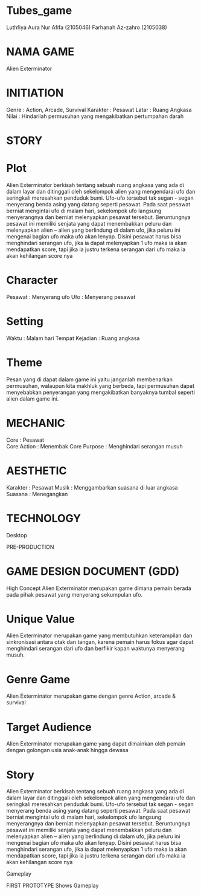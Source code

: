 # Tubes_game
Luthfiya Aura Nur Afifa (2105046)
Farhanah Az-zahro (2105038)

# NAMA GAME
Alien Exterminator

# INITIATION

Genre       : Action, Arcade, Survival
Karakter    : Pesawat
Latar       : Ruang Angkasa
Nilai       : Hindarilah permusuhan yang mengakibatkan pertumpahan darah

# STORY

# Plot
Alien Exterminator berkisah tentang sebuah ruang angkasa yang ada di dalam layar dan ditinggali oleh sekelompok alien yang mengendarai ufo dan seringkali meresahkan penduduk bumi. Ufo-ufo tersebut tak segan - segan menyerang benda asing yang datang seperti pesawat.
Pada saat pesawat berniat mengintai ufo di malam hari, sekelompok ufo langsung menyerangnya dan berniat melenyapkan pesawat tersebut. Beruntungnya pesawat ini memiliki senjata yang dapat menembakkan peluru dan melenyapkan alien – alien yang berlindung di dalam ufo, jika peluru ini mengenai bagian ufo maka ufo akan lenyap.
Disini pesawat harus bisa menghindari serangan ufo, jika ia dapat melenyapkan 1 ufo maka ia akan mendapatkan score, tapi jika ia justru terkena serangan dari ufo maka ia akan kehilangan score nya

# Character
Pesawat : Menyerang ufo
Ufo     : Menyerang pesawat

# Setting
Waktu           : Malam hari
Tempat Kejadian : Ruang angkasa

# Theme
Pesan yang di dapat dalam game ini yaitu janganlah membenarkan permusuhan, walaupun kita makhluk yang berbeda, tapi permusuhan dapat menyebabkan penyerangan yang mengakibatkan banyaknya tumbal seperti alien dalam game ini.

# MECHANIC

Core : Pesawat    
Core Action : Menembak
Core Purpose : Menghindari serangan musuh

# AESTHETIC
Karakter    : Pesawat
Musik       : Menggambarkan suasana di luar angkasa
Suasana     : Menegangkan

# TECHNOLOGY
Desktop

PRE-PRODUCTION

# GAME DESIGN DOCUMENT (GDD)
High Concept
Alien Exterminator merupakan game dimana pemain berada pada pihak pesawat yang menyerang sekumpulan ufo.

# Unique Value
Alien Exterminator merupakan game yang membutuhkan keterampilan dan sinkronisasi antara otak dan tangan, karena pemain harus fokus agar dapat menghindari serangan dari ufo dan berfikir kapan waktunya menyerang musuh.

# Genre Game
Alien Exterminator merupakan game dengan genre Action, arcade & survival

# Target Audience
Alien Exterminator merupakan game yang dapat dimainkan oleh pemain dengan golongan usia anak-anak hingga dewasa

# Story
Alien Exterminator berkisah tentang sebuah ruang angkasa yang ada di dalam layar dan ditinggali oleh sekelompok alien yang mengendarai ufo dan seringkali meresahkan penduduk bumi. Ufo-ufo tersebut tak segan - segan menyerang benda asing yang datang seperti pesawat.
Pada saat pesawat berniat mengintai ufo di malam hari, sekelompok ufo langsung menyerangnya dan berniat melenyapkan pesawat tersebut. Beruntungnya pesawat ini memiliki senjata yang dapat menembakkan peluru dan melenyapkan alien – alien yang berlindung di dalam ufo, jika peluru ini mengenai bagian ufo maka ufo akan lenyap.
Disini pesawat harus bisa menghindari serangan ufo, jika ia dapat melenyapkan 1 ufo maka ia akan mendapatkan score, tapi jika ia justru terkena serangan dari ufo maka ia akan kehilangan score nya

Gameplay

FIRST PROTOTYPE
Shows Gameplay

